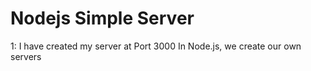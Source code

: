 # Nodejs Simple Server

1: I have created my server at Port 3000
In Node.js, we create our own servers